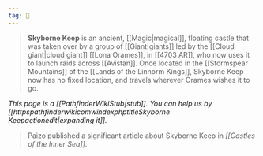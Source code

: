```yaml
---
tag: 🏰
---
```

> **Skyborne Keep** is an ancient, [[Magic|magical]], floating castle that was taken over by a group of [[Giant|giants]] led by the [[Cloud giant|cloud giant]] [[Lona Orames]], in [[4703 AR]], who now uses it to launch raids across [[Avistan]]. Once located in the [[Stormspear Mountains]] of the [[Lands of the Linnorm Kings]], Skyborne Keep now has no fixed location, and travels wherever Orames wishes it to go.



*This page is a [[PathfinderWikiStub|stub]]. You can help us by [[httpspathfinderwikicomwindexphptitleSkyborne Keepactionedit|expanding it]].*


> Paizo  published a significant article about Skyborne Keep in *[[Castles of the Inner Sea]]*.







